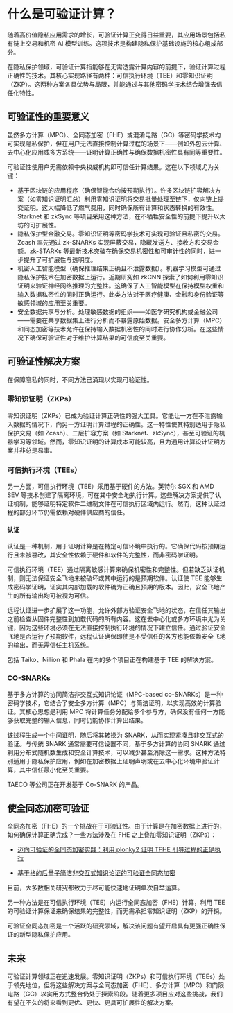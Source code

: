 # 什么是可验证计算？

随着高价值隐私应用需求的增长，可验证计算正变得日益重要，其应用场景包括私有链上交易和机密 AI 模型训练。这项技术是构建隐私保护基础设施的核心组成部分。

在隐私保护领域，可验证计算指能够在无需透露计算内容的前提下，验证计算过程正确性的技术。其核心实现路径有两种：可信执行环境（TEE）和零知识证明（ZKP）。这两种方案各具优势与局限，并能通过与其他密码学技术结合增强去信任化特性。

## **可验证性的重要意义**

虽然多方计算（MPC）、全同态加密（FHE）或混淆电路（GC）等密码学技术均可实现隐私保护，但在用户无法直接控制计算过程的场景下——例如外包云计算、去中心化应用或多方系统——证明计算正确性与确保数据机密性具有同等重要性。

可验证性使用户无需依赖中央权威机构即可信任计算结果。这在以下领域尤为关键：

- 基于区块链的应用程序（确保智能合约按预期执行）。许多区块链扩容解决方案（如零知识证明汇总）利用零知识证明将交易批量处理至链下，仅向链上提交证明。这大幅降低了燃气费用，同时确保所有计算和状态转换的有效性。Starknet 和 zkSync 等项目采用这种方法，在不牺牲安全性的前提下提升以太坊的可扩展性。
- 隐私保护型金融交易。零知识证明等密码学技术可实现可验证且私密的交易。Zcash 率先通过 zk-SNARKs 实现屏蔽交易，隐藏发送方、接收方和交易金额。zk-STARKs 等最新技术突破在确保交易机密性和可审计性的同时，进一步提升了可扩展性与透明度。
- 机密人工智能模型（确保推理结果正确且不泄露数据）。机器学习模型可通过隐私保护技术在加密数据上运行。近期研究如 zkCNN 探索了如何利用零知识证明来验证神经网络推理的完整性。这确保了人工智能模型在保持模型权重和输入数据私密性的同时正确运行。此类方法对于医疗健康、金融和身份验证等敏感领域的应用至关重要。
- 安全数据共享与分析。处理敏感数据的组织——如医学研究机构或金融公司——需要在共享数据集上进行分析而不暴露原始数据。安全多方计算（MPC）和同态加密等技术允许在保持输入数据机密性的同时进行协作分析。在这些情况下确保可验证性对于维护计算结果的可信度至关重要。

## **可验证性解决方案**

在保障隐私的同时，不同方法已涌现以实现可验证性。

### **零知识证明（ZKPs）**

零知识证明（ZKPs）已成为验证计算正确性的强大工具。它能让一方在不泄露输入数据的情况下，向另一方证明计算过程的正确性。这一特性使其特别适用于隐私保护交易（如 Zcash）、二层扩容方案（如 Starknet、zkSync），甚至可验证的机器学习等领域。然而，零知识证明的计算成本可能较高，且为通用计算设计证明方案并非总是易事。

### **可信执行环境（TEEs）**

另一方面，可信执行环境（TEE）采用基于硬件的方法。英特尔 SGX 和 AMD SEV 等技术创建了隔离环境，可在其中安全地执行计算。这些解决方案提供了认证机制，能够证明特定软件二进制文件在可信执行区域内运行。然而，这种认证过程的部分环节仍需依赖对硬件供应商的信任。

#### **认证**

认证是一种机制，用于证明计算是在特定可信环境中执行的。它确保代码按预期运行且未被篡改，其安全性依赖于硬件和软件的完整性，而非密码学证明。

可信执行环境（TEE）通过隔离敏感计算来确保机密性和完整性。但若缺乏认证机制，则无法保证安全飞地未被破坏或其中运行的是预期软件。认证使 TEE 能够生成密码学证明，证实其内部加载的软件确为正确且预期的版本。因此，安全飞地产生的所有输出均可被视为可信。

远程认证进一步扩展了这一功能，允许外部方验证安全飞地的状态，在信任其输出之前检查从固件完整性到加载代码的所有内容。这在去中心化或多方环境中尤为关键，因为这些环境必须在无法直接控制执行环境的情况下建立信任。通过验证安全飞地是否运行了预期软件，远程认证确保即使是不受信任的各方也能依赖安全飞地的输出，而无需信任主机系统。

包括 Taiko、Nillion 和 Phala 在内的多个项目正在构建基于 TEE 的解决方案。

### **CO-SNARKs**

基于多方计算的协同简洁非交互式知识论证（MPC-based co-SNARKs）是一种密码学技术，它结合了安全多方计算（MPC）与简洁证明，以实现高效的计算验证。其核心思想是利用 MPC 将计算任务分配给多个参与方，确保没有任何一方能够获取完整的输入信息，同时仍能协作计算出结果。

该过程生成一个中间证明，随后将其转换为 SNARK，从而实现紧凑且非交互式的验证。与传统 SNARK 通常需要可信设置不同，基于多方计算的协同 SNARK 通过利用分布式随机数生成和安全计算技术，可以减少甚至消除这一需求。这种方法特别适用于隐私保护应用，例如在加密数据上证明声明或在去中心化环境中验证计算，其中信任最小化至关重要。

TAECO 等公司正在开发基于 Co-SNARK 的产品。

## **使全同态加密可验证**

全同态加密（FHE）的一个挑战在于可验证性。由于计算是在加密数据上进行的，如何确保计算正确完成？一些方法涉及在 FHE 之上叠加零知识证明（ZKPs）：

- [迈向可验证的全同态加密实践：利用 plonky2 证明 TFHE 引导过程的正确执行](https://eprint.iacr.org/2024/451)

- [基于格的后量子简洁非交互式知识论证的可验证全同态加密](https://eprint.iacr.org/2024/032.pdf)

目前，大多数相关研究都致力于尽可能快速地证明单次自举运算。

另一种方法是在可信执行环境（TEE）内运行全同态加密（FHE）计算，利用 TEE 的可验证计算保证来确保结果的完整性，而无需承担零知识证明（ZKP）的开销。

可验证全同态加密是一个活跃的研究领域，解决该问题有望开启具有更强正确性保证的新型隐私保护应用。

## **未来**

可验证计算领域正在迅速发展。零知识证明（ZKPs）和可信执行环境（TEEs）处于领先地位，但将这些解决方案与全同态加密（FHE）、多方计算（MPC）和门限电路（GC）以实用方式整合仍处于探索阶段。随着更多项目应对这些挑战，我们有望在不久的将来看到更优、更快、更具可扩展性的解决方案。